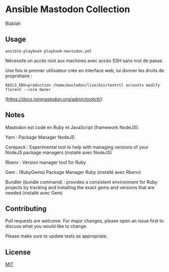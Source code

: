 # Ansible Mastodon Collection

Blablah

## Usage

```
ansible-playbook playbook-mastodon.yml
```
Nécessite un accès root aux machines avec accès SSH sans mot de passe.

Une fois le premier utilisateur crée en interface web, lui donner les droits de propriétaire :
```
RAILS_ENV=production /home/mastodon/live/bin/tootctl accounts modify florent --role Owner
```
(https://docs.joinmastodon.org/admin/tootctl/)

## Notes

Mastodon est codé en Ruby et JavaScript (framework NodeJS).

Yarn : Package Manager NodeJS

Corepack : Experimental tool to help with managing versions of your NodeJS package managers (installé avec NodeJS)

Rbenv : Version manager tool for Ruby

Gem : (RubyGems) Package Manager Ruby (installé avec Rbenv)

Bundler (bundle command) : provides a consistent environment for Ruby projects by tracking and installing the exact gems and versions that are needed (installé avec Gem)


## Contributing

Pull requests are welcome. For major changes, please open an issue first
to discuss what you would like to change.

Please make sure to update tests as appropriate.

## License

[MIT](https://choosealicense.com/licenses/mit/)
